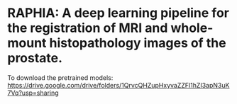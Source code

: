 # RAPHIA: A deep learning pipeline for the registration of MRI and whole-mount histopathology images of the prostate.


To download the pretrained models: https://drive.google.com/drive/folders/1QrvcQHZupHxyvaZZFl1hZI3apN3uK7Vq?usp=sharing
